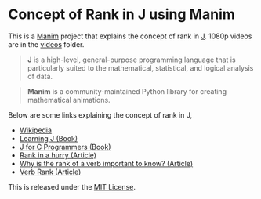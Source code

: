 # Concept of Rank in J using Manim

This is a [Manim](https://github.com/ManimCommunity/manim) project that explains the concept of rank in [J](https://www.jsoftware.com/#/). 1080p videos are in the [videos](videos) folder.

> **J** is a high-level, general-purpose programming language that is particularly suited to the mathematical, statistical, and logical analysis of data.

> **Manim** is a community-maintained Python library for creating mathematical animations.

Below are some links explaining the concept of rank in J,

* [Wikipedia](https://en.wikipedia.org/wiki/Rank_(J_programming_language))
* [Learning J (Book)](https://www.jsoftware.com/help/learning/07.htm)
* [J for C Programmers (Book)](https://www.jsoftware.com/help/jforc/loopless_code_i_verbs_have_r.htm)
* [Rank in a hurry (Article)](https://code.jsoftware.com/wiki/Vocabulary/EZRank)
* [Why is the rank of a verb important to know? (Article)](https://code.jsoftware.com/wiki/Vocabulary/RankInfoIsImportant)
* [Verb Rank (Article)](https://code.jsoftware.com/wiki/Vocabulary/RankInfoIsImportant)

This is released under the [MIT License](https://opensource.org/licenses/MIT).

